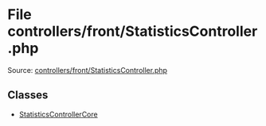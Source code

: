 File controllers/front/StatisticsController.php
=========

Source: [controllers/front/StatisticsController.php](https://github.com/PrestaShop/PrestaShop/blob/1.6.1.0/controllers/front/StatisticsController.php)


Classes
-------

* [StatisticsControllerCore](class.StatisticsControllerCore.md)

